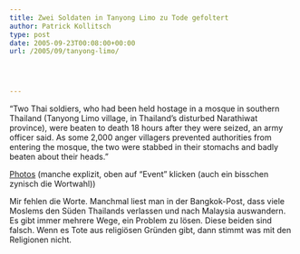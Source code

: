 ```yaml
---
title: Zwei Soldaten in Tanyong Limo zu Tode gefoltert
author: Patrick Kollitsch
type: post
date: 2005-09-23T00:08:00+00:00
url: /2005/09/tanyong-limo/




---
```

&#8220;Two Thai soldiers, who had been held hostage in a mosque in southern Thailand (Tanyong Limo village, in Thailand&#8217;s disturbed Narathiwat province), were beaten to death 18 hours after they were seized, an army officer said. As some 2,000 anger villagers prevented authorities from entering the mosque, the two were stabbed in their stomachs and badly beaten about their heads.&#8221; 

[Photos][1] (manche explizit, oben auf &#8220;Event&#8221; klicken (auch ein bisschen zynisch die Wortwahl))

Mir fehlen die Worte. Manchmal liest man in der Bangkok-Post, dass viele Moslems den S&uuml;den Thailands verlassen und nach Malaysia auswandern. Es gibt immer mehrere Wege, ein Problem zu l&ouml;sen. Diese beiden sind falsch. Wenn es Tote aus religi&ouml;sen Gr&uuml;nden gibt, dann stimmt was mit den Religionen nicht.

 [1]: http://editorial.gettyimages.com/source/search/FrameSet.aspx?s=ImagesAdvancedSearchState%7c2%7c0%7c28%7cTanyong+Limo%7c0%7c0%7c0%7cThailand%7c1%7c%7c%7c%7c%7c0%7c0%7c0%7c0%7c0%7c0%7c0%7c%7c0%7c%7c7%7c-1%7c%7c0%7c%7c0%7c0%7c0%7c0%7c0&p=0&tag=7